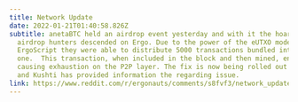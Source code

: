 ```yaml
---
title: Network Update
date: 2022-01-21T01:40:58.826Z
subtitle: anetaBTC held an airdrop event yesterday and with it the hoards of
  airdrop hunters descended on Ergo. Due to the power of the eUTXO model &
  ErgoScript they were able to distribute 5000 transactions bundled into
  one.  This transaction, when included in the block and then mined, ended up
  causing exhaustion on the P2P layer. The fix is now being rolled out to pools
  and Kushti has provided information the regarding issue.
link: https://www.reddit.com/r/ergonauts/comments/s8fvf3/network_update/
---
```

